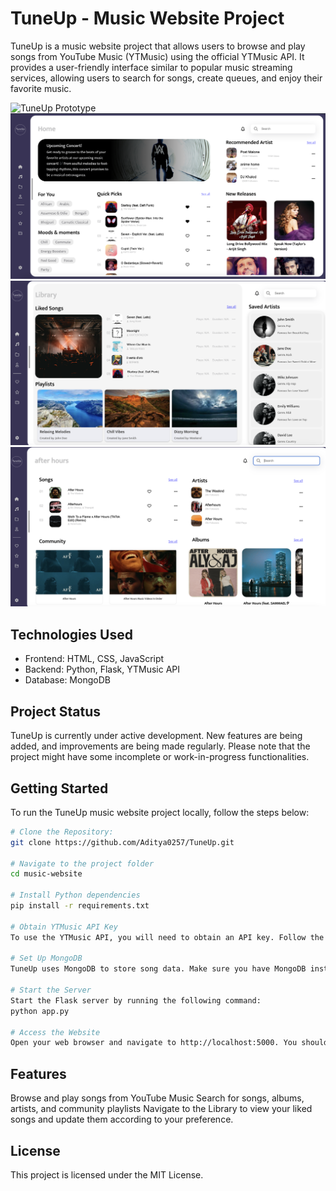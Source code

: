 # TuneUp - Music Website Project

TuneUp is a music website project that allows users to browse and play songs from YouTube Music (YTMusic) using the official YTMusic API. It provides a user-friendly interface similar to popular music streaming services, allowing users to search for songs, create queues, and enjoy their favorite music.

![TuneUp Prototype](https://user-images.githubusercontent.com/114610458/231032953-1a95d4e5-ff3a-431d-a9d7-eab127394501.png)
![TuneUp homepage](https://github.com/Aditya0257/TuneUp/blob/main/homePage.png?raw=true)
![TuneUp musicpage](https://github.com/Aditya0257/TuneUp/blob/main/musicPage.png?raw=true)
![TuneUp searchpage](https://github.com/Aditya0257/TuneUp/blob/main/searchresult_img.png?raw=true)

## Technologies Used

- Frontend: HTML, CSS, JavaScript
- Backend: Python, Flask, YTMusic API
- Database: MongoDB

## Project Status

TuneUp is currently under active development. New features are being added, and improvements are being made regularly. Please note that the project might have some incomplete or work-in-progress functionalities.

## Getting Started

To run the TuneUp music website project locally, follow the steps below:

```bash
# Clone the Repository:
git clone https://github.com/Aditya0257/TuneUp.git

# Navigate to the project folder
cd music-website

# Install Python dependencies
pip install -r requirements.txt

# Obtain YTMusic API Key
To use the YTMusic API, you will need to obtain an API key. Follow the YTMusic API documentation to generate an API key and save it as headers_auth.json in the python/ directory.

# Set Up MongoDB
TuneUp uses MongoDB to store song data. Make sure you have MongoDB installed and running on your machine.

# Start the Server
Start the Flask server by running the following command:
python app.py

# Access the Website
Open your web browser and navigate to http://localhost:5000. You should now be able to access the TuneUp music website.

```

## Features

Browse and play songs from YouTube Music
Search for songs, albums, artists, and community playlists
Navigate to the Library to view your liked songs and update them according to your preference.

## License

This project is licensed under the MIT License.
